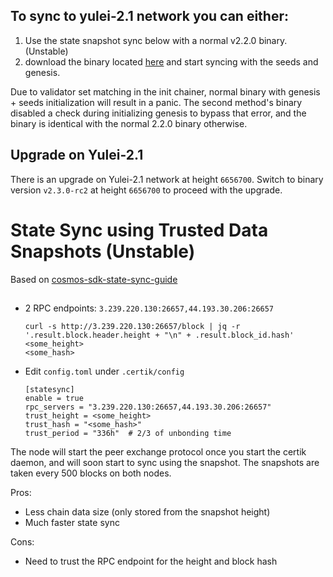 ## To sync to yulei-2.1 network you can either:
 1. Use the state snapshot sync below with a normal v2.2.0 binary. (Unstable)
 1. download the binary located [here](https://github.com/certikfoundation/testnet/raw/master/yulei-2.1/certik) and start syncing with the seeds and genesis.

Due to validator set matching in the init chainer, normal binary with genesis + seeds initialization will result in a panic. The second method's binary disabled a check during initializing genesis to bypass that error, and the binary is identical with the normal 2.2.0 binary otherwise.

## Upgrade on Yulei-2.1

There is an upgrade on Yulei-2.1 network at height `6656700`. Switch to binary version `v2.3.0-rc2` at height `6656700` to proceed with the upgrade.

# State Sync using Trusted Data Snapshots (Unstable)

Based on [cosmos-sdk-state-sync-guide](https://blog.cosmos.network/cosmos-sdk-state-sync-guide-99e4cf43be2f)

##

 - 2 RPC endpoints: `3.239.220.130:26657,44.193.30.206:26657`
 
    ```
    curl -s http://3.239.220.130:26657/block | jq -r '.result.block.header.height + "\n" + .result.block_id.hash'
    <some_height>
    <some_hash>
    ```

 - Edit `config.toml` under `.certik/config`
 
    ```
    [statesync]
    enable = true
    rpc_servers = "3.239.220.130:26657,44.193.30.206:26657"
    trust_height = <some_height>
    trust_hash = "<some_hash>"
    trust_period = "336h"  # 2/3 of unbonding time
    ```

The node will start the peer exchange protocol once you start the certik daemon, and will soon start to sync using the snapshot.
The snapshots are taken every 500 blocks on both nodes.

Pros:
 - Less chain data size (only stored from the snapshot height)
 - Much faster state sync

Cons:
 - Need to trust the RPC endpoint for the height and block hash

